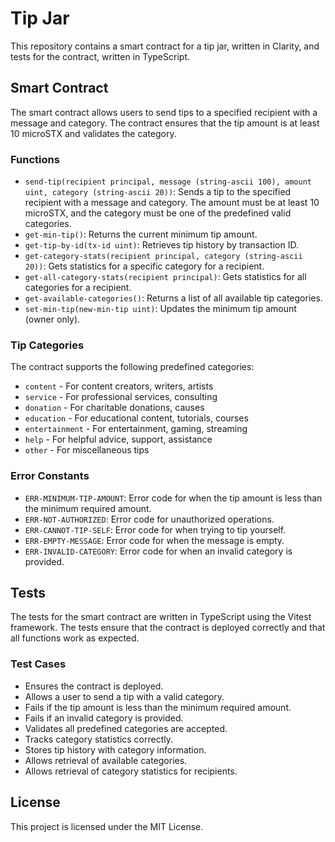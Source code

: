 # Tip Jar

This repository contains a smart contract for a tip jar, written in Clarity, and tests for the contract, written in TypeScript.

## Smart Contract

The smart contract allows users to send tips to a specified recipient with a message and category. The contract ensures that the tip amount is at least 10 microSTX and validates the category.

### Functions

- `send-tip(recipient principal, message (string-ascii 100), amount uint, category (string-ascii 20))`: Sends a tip to the specified recipient with a message and category. The amount must be at least 10 microSTX, and the category must be one of the predefined valid categories.
- `get-min-tip()`: Returns the current minimum tip amount.
- `get-tip-by-id(tx-id uint)`: Retrieves tip history by transaction ID.
- `get-category-stats(recipient principal, category (string-ascii 20))`: Gets statistics for a specific category for a recipient.
- `get-all-category-stats(recipient principal)`: Gets statistics for all categories for a recipient.
- `get-available-categories()`: Returns a list of all available tip categories.
- `set-min-tip(new-min-tip uint)`: Updates the minimum tip amount (owner only).

### Tip Categories

The contract supports the following predefined categories:

- `content` - For content creators, writers, artists
- `service` - For professional services, consulting
- `donation` - For charitable donations, causes
- `education` - For educational content, tutorials, courses
- `entertainment` - For entertainment, gaming, streaming
- `help` - For helpful advice, support, assistance
- `other` - For miscellaneous tips

### Error Constants

- `ERR-MINIMUM-TIP-AMOUNT`: Error code for when the tip amount is less than the minimum required amount.
- `ERR-NOT-AUTHORIZED`: Error code for unauthorized operations.
- `ERR-CANNOT-TIP-SELF`: Error code for when trying to tip yourself.
- `ERR-EMPTY-MESSAGE`: Error code for when the message is empty.
- `ERR-INVALID-CATEGORY`: Error code for when an invalid category is provided.

## Tests

The tests for the smart contract are written in TypeScript using the Vitest framework. The tests ensure that the contract is deployed correctly and that all functions work as expected.

### Test Cases

- Ensures the contract is deployed.
- Allows a user to send a tip with a valid category.
- Fails if the tip amount is less than the minimum required amount.
- Fails if an invalid category is provided.
- Validates all predefined categories are accepted.
- Tracks category statistics correctly.
- Stores tip history with category information.
- Allows retrieval of available categories.
- Allows retrieval of category statistics for recipients.

## License

This project is licensed under the MIT License.
